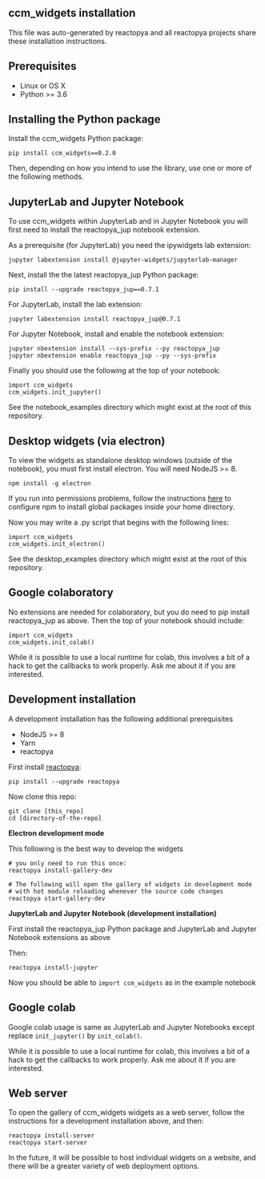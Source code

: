 ## ccm_widgets installation

This file was auto-generated by reactopya and all reactopya projects share these installation instructions.

## Prerequisites

* Linux or OS X
* Python >= 3.6

## Installing the Python package

Install the ccm_widgets Python package:

```
pip install ccm_widgets==0.2.0
```

Then, depending on how you intend to use the library, use one or more of the following methods.


## JupyterLab and Jupyter Notebook

To use ccm_widgets within JupyterLab and in Jupyter Notebook you will first need to install the reactopya_jup notebook extension.

As a prerequisite (for JupyterLab) you need the ipywidgets lab extension:

```
jupyter labextension install @jupyter-widgets/jupyterlab-manager
```

Next, install the the latest reactopya_jup Python package:

```
pip install --upgrade reactopya_jup==0.7.1
```

For JupyterLab, install the lab extension:

```
jupyter labextension install reactopya_jup@0.7.1
```

For Jupyter Notebook, install and enable the notebook extension:

```
jupyter nbextension install --sys-prefix --py reactopya_jup
jupyter nbextension enable reactopya_jup --py --sys-prefix
```

Finally you should use the following at the top of your notebook:

```
import ccm_widgets
ccm_widgets.init_jupyter()
```

See the notebook_examples directory which might exist at the root of this repository.

## Desktop widgets (via electron)

To view the widgets as standalone desktop windows (outside of the notebook), you must first install electron. You will need NodeJS >= 8.

```
npm install -g electron
```

If you run into permissions problems, follow the instructions [here](https://github.com/sindresorhus/guides/blob/master/npm-global-without-sudo.md) to configure npm to install global packages inside your home directory.

Now you may write a .py script that begins with the following lines:

```
import ccm_widgets
ccm_widgets.init_electron()
```

See the desktop_examples directory which might exist at the root of this repository.

## Google colaboratory

No extensions are needed for colaboratory, but you do need to pip install reactopya_jup as above. Then the top of your notebook should include:

```
import ccm_widgets
ccm_widgets.init_colab()
```

While it is possible to use a local runtime for colab, this involves a bit of a hack to get the callbacks to work properly. Ask me about it if you are interested.


## Development installation

A development installation has the following additional prerequisites

* NodeJS >= 8
* Yarn
* reactopya

First install [reactopya](https://github.com/flatironinstitute/reactopya):

```
pip install --upgrade reactopya
```

Now clone this repo:

```
git clone [this_repo]
cd [directory-of-the-repo]
```

**Electron development mode**

This following is the best way to develop the widgets

```
# you only need to run this once:
reactopya install-gallery-dev

# The following will open the gallery of widgets in development mode
# with hot module reloading whenever the source code changes
reactopya start-gallery-dev
```

**JupyterLab and Jupyter Notebook (development installation)**

First install the reactopya_jup Python package and JupyterLab and Jupyter Notebook extensions as above

Then:

```
reactopya install-jupyter
```

Now you should be able to `import ccm_widgets` as in the example notebook

## Google colab

Google colab usage is same as JupyterLab and Jupyter Notebooks except replace `init_jupyter()` by `init_colab()`.

While it is possible to use a local runtime for colab, this involves a bit of a hack to get the callbacks to work properly. Ask me about it if you are interested.

## Web server

To open the gallery of ccm_widgets widgets as a web server, follow the instructions for a development installation above, and then:

```
reactopya install-server
reactopya start-server
```

In the future, it will be possible to host individual widgets on a website, and there will be a greater variety of web deployment options.